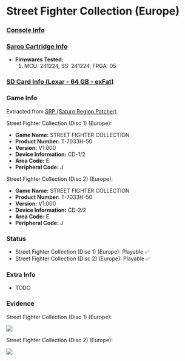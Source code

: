 # Street Fighter Collection (Europe)

### [Console Info](../../../../../Info/Consoles/VA13/README.md)

### [Saroo Cartridge Info](../../../../../Info/Cartridges/GuangzhouSanStarOnlineShop/1.6/README.md)

- <b>Firmwares Tested:</b>
  1. MCU: 241224, SS: 241224, FPGA: 05

### [SD Card Info (Lexar - 64 GB - exFat)](../../../../../Info/SdCards/Lexar/64GB/exfat/README.md)

### Game Info

Extracted from [SRP (Saturn Region Patcher)](https://segaxtreme.net/resources/saturn-region-patcher.81/download).

Street Fighter Collection (Disc 1) (Europe):

- <b>Game Name:</b> STREET FIGHTER COLLECTION
- <b>Product Number:</b> T-7033H-50
- <b>Version:</b> V1.000
- <b>Device Information:</b> CD-1/2
- <b>Area Code:</b> E
- <b>Peripheral Code:</b> J

Street Fighter Collection (Disc 2) (Europe):

- <b>Game Name:</b> STREET FIGHTER COLLECTION
- <b>Product Number:</b> T-7033H-50
- <b>Version:</b> V1.000
- <b>Device Information:</b> CD-2/2
- <b>Area Code:</b> E
- <b>Peripheral Code:</b> J

### Status

- Street Fighter Collection (Disc 1) (Europe): Playable :white_check_mark:
- Street Fighter Collection (Disc 2) (Europe): Playable :white_check_mark:

### Extra Info

- TODO

### Evidence

Street Fighter Collection (Disc 1) (Europe):

[![](https://img.youtube.com/vi/ILJtncSd7H4/0.jpg)](https://www.youtube.com/watch?v=ILJtncSd7H4)

Street Fighter Collection (Disc 2) (Europe):

[![](https://img.youtube.com/vi/rWhvyorc_q0/0.jpg)](https://www.youtube.com/watch?v=rWhvyorc_q0)
